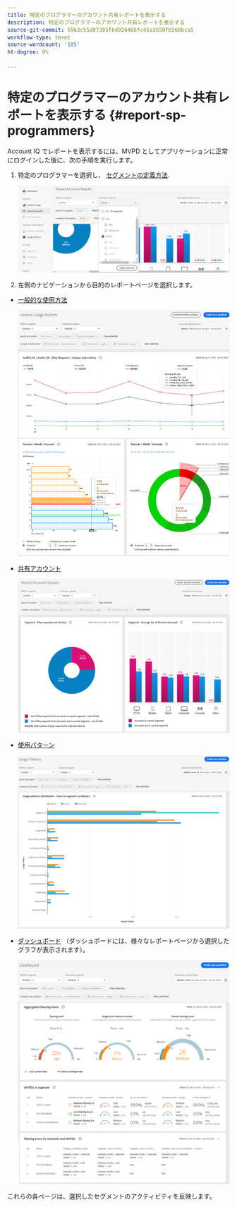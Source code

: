 ```yaml
---
title: 特定のプログラマーのアカウント共有レポートを表示する
description: 特定のプログラマーのアカウント共有レポートを表示する
source-git-commit: 5963c55d87385fbd92646bfc45a3650fb568bca5
workflow-type: tm+mt
source-wordcount: '105'
ht-degree: 0%

---
```


# 特定のプログラマーのアカウント共有レポートを表示する {#report-sp-programmers}

Account IQ でレポートを表示するには、MVPD としてアプリケーションに正常にログインした後に、次の手順を実行します。

1. 特定のプログラマーを選択し、 [セグメントの定義方法](/help/AccountIQ/howto-select-segment-timeframe.md).

   ![チャネルを選択](assets/programmer-selection.png)


1. 左側のナビゲーションから目的のレポートページを選択します。

* [一般的な使用方法](/help/AccountIQ/general-usage-reports.md)

   ![](assets/specific-mvpd-gen-usage.png)
* [共有アカウント](/help/AccountIQ/shared-acc-reports.md)

   ![](assets/specific-mvpd-shared-acc.png)
* [使用パターン](/help/AccountIQ/usage-patterns.md)

   ![](assets/specific-mvpd-usage-pattern.png)

* [ダッシュボード](/help/AccountIQ/dashboard.md) （ダッシュボードには、様々なレポートページから選択したグラフが表示されます）。

   ![](assets/specific-mvpd-dashboard.png)

これらの各ページは、選択したセグメントのアクティビティを反映します。
